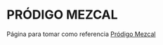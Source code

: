 # PRÓDIGO MEZCAL

Página para tomar como referencia [Pródigo Mezcal](https://app.landingsite.ai/website-preview?id=d6f05924-e894-44fd-99cf-56c7f30b27f6&path=)

